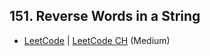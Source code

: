 ## 151. Reverse Words in a String

-  [LeetCode](https://leetcode.com/problems/reverse-words-in-a-string/) | [LeetCode CH](https://leetcode.cn/problems/reverse-words-in-a-string/) (Medium)
